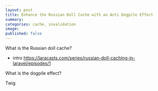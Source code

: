 ```yaml
---
layout: post
title: Enhance the Russian Doll Cache with an Anti Dogpile Effect
summary: 
categories: cache, invalidation
image: 
published: false
---
```



What is the Russian doll cache?
- intro https://laracasts.com/series/russian-doll-caching-in-laravel/episodes/1

What is the dogpile effect?

Twig 
